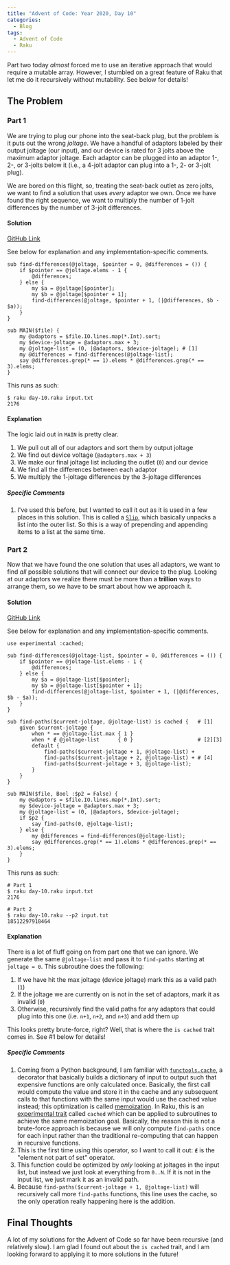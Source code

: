```yaml
---
title: "Advent of Code: Year 2020, Day 10"
categories:
  - Blog
tags:
  - Advent of Code
  - Raku
---
```


Part two today _almost_ forced me to use an iterative approach that would require a mutable array. However, I stumbled on a great feature of Raku that let me do it recursively without mutability. See below for details!

## The Problem

### Part 1

We are trying to plug our phone into the seat-back plug, but the problem is it puts out the wrong _joltage_. We have a handful of adaptors labeled by their output joltage (our input), and our device is rated for 3 jolts above the maximum adaptor joltage. Each adaptor can be plugged into an adaptor 1-, 2-, or 3-jolts below it (i.e., a 4-jolt adaptor can plug into a 1-, 2- or 3-jolt plug).

We are bored on this flight, so, treating the seat-back outlet as zero jolts, we want to find a solution that uses _every_ adaptor we own. Once we have found the right sequence, we want to multiply the number of 1-jolt differences by the number of 3-jolt differences.

#### Solution

[GitHub Link](https://github.com/aaronreidsmith/advent-of-code/blob/103fedb13cd88b0e852caed8a1ff951d84bffdac/src/main/raku/2020/day-10.raku)

See below for explanation and any implementation-specific comments.

```
sub find-differences(@joltage, $pointer = 0, @differences = ()) {
    if $pointer == @joltage.elems - 1 {
        @differences;
    } else {
        my $a = @joltage[$pointer];
        my $b = @joltage[$pointer + 1];
        find-differences(@joltage, $pointer + 1, (|@differences, $b - $a));
    }
}

sub MAIN($file) {
    my @adaptors = $file.IO.lines.map(*.Int).sort;
    my $device-joltage = @adaptors.max + 3;
    my @joltage-list = (0, |@adaptors, $device-joltage); # [1]
    my @differences = find-differences(@joltage-list);
    say @differences.grep(* == 1).elems * @differences.grep(* == 3).elems;
}
```

This runs as such:

```
$ raku day-10.raku input.txt
2176
```

#### Explanation

The logic laid out in `MAIN` is pretty clear.

1. We pull out all of our adaptors and sort them by output joltage
2. We find out device voltage (`@adaptors.max + 3`)
3. We make our final joltage list including the outlet (`0`) and our device
4. We find all the differences between each adaptor
5. We multiply the 1-joltage differences by the 3-joltage differences

##### Specific Comments

1. I've used this before, but I wanted to call it out as it is used in a few places in this solution. This is called a [`Slip`](https://docs.raku.org/type/Slip), which basically unpacks a list into the outer list. So this is a way of prepending and appending items to a list at the same time.

### Part 2

Now that we have found the one solution that uses all adaptors, we want to find _all_ possible solutions that will connect our device to the plug. Looking at our adaptors we realize there must be more than a **trillion** ways to arrange them, so we have to be smart about how we approach it.

#### Solution

[GitHub Link](https://github.com/aaronreidsmith/advent-of-code/blob/103fedb13cd88b0e852caed8a1ff951d84bffdac/src/main/raku/2020/day-10.raku)

See below for explanation and any implementation-specific comments.

```
use experimental :cached;

sub find-differences(@joltage-list, $pointer = 0, @differences = ()) {
    if $pointer == @joltage-list.elems - 1 {
        @differences;
    } else {
        my $a = @joltage-list[$pointer];
        my $b = @joltage-list[$pointer + 1];
        find-differences(@joltage-list, $pointer + 1, (|@differences, $b - $a));
    }
}

sub find-paths($current-joltage, @joltage-list) is cached {   # [1]
    given $current-joltage {
        when * == @joltage-list.max { 1 }
        when * ∉ @joltage-list      { 0 }                     # [2][3]
        default {
            find-paths($current-joltage + 1, @joltage-list) +
            find-paths($current-joltage + 2, @joltage-list) + # [4]
            find-paths($current-joltage + 3, @joltage-list);
        }
    }
}

sub MAIN($file, Bool :$p2 = False) {
    my @adaptors = $file.IO.lines.map(*.Int).sort;
    my $device-joltage = @adaptors.max + 3;
    my @joltage-list = (0, |@adaptors, $device-joltage);
    if $p2 {
        say find-paths(0, @joltage-list);
    } else {
        my @differences = find-differences(@joltage-list);
        say @differences.grep(* == 1).elems * @differences.grep(* == 3).elems;
    }
}
```

This runs as such:

```
# Part 1
$ raku day-10.raku input.txt
2176

# Part 2
$ raku day-10.raku --p2 input.txt
18512297918464
```

#### Explanation

There is a lot of fluff going on from part one that we can ignore. We generate the same `@joltage-list` and pass it to `find-paths` starting at `joltage = 0`. This subroutine does the following:

1. If we have hit the max joltage (device joltage) mark this as a valid path (`1`)
2. If the joltage we are currently on is not in the set of adaptors, mark it as invalid (`0`)
3. Otherwise, recursively find the valid paths for any adaptors that could plug into this one (i.e. `n+1`, `n+2`, and `n+3`) and add them up

This looks pretty brute-force, right? Well, that is where the `is cached` trait comes in. See #1 below for details!

##### Specific Comments

1. Coming from a Python background, I am familiar with [`functools.cache`](https://docs.python.org/3/library/functools.html#functools.cache), a decorator that basically builds a dictionary of input to output such that expensive functions are only calculated once. Basically, the first call would compute the value and store it in the cache and any subsequent calls to that functions with the same input would use the cached value instead; this optimization is called [memoization](https://en.wikipedia.org/wiki/Memoization). In Raku, this is an [experimental trait](https://docs.raku.org/language/experimental#cached) called `cached` which can be applied to subroutines to achieve the same memoization goal. Basically, the reason this is not a brute-force approach is because we will only compute `find-paths` once for each input rather than the traditional re-computing that can happen in recursive functions.
2. This is the first time using this operator, so I want to call it out: `∉` is the "element not part of set" operator.
3. This function could be optimized by _only_ looking at joltages in the input list, but instead we just look at everything from `0..N`. If it is not in the input list, we just mark it as an invalid path.
4. Because `find-paths($current-joltage + 1, @joltage-list)` will recursively call more `find-paths` functions, this line uses the cache, so the only operation really happening here is the addition.

## Final Thoughts

A lot of my solutions for the Advent of Code so far have been recursive (and relatively slow). I am glad I found out about the `is cached` trait, and I am looking forward to applying it to more solutions in the future!